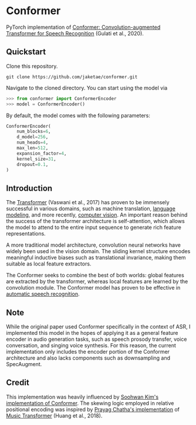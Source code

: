 # Conformer

PyTorch implementation of [Conformer: Convolution-augmented Transformer for Speech Recognition](https://arxiv.org/abs/2005.08100) (Gulati et al., 2020).

## Quickstart

Clone this repository.

```
git clone https://github.com/jaketae/conformer.git
```

Navigate to the cloned directory. You can start using the model via

```python
>>> from conformer import ConformerEncoder
>>> model = ConformerEncoder()
```

By default, the model comes with the following parameters:

```python
ConformerEncoder(
    num_blocks=6,
    d_model=256,
    num_heads=4,
    max_len=512,
    expansion_factor=4,
    kernel_size=31,
    dropout=0.1,
)
```

## Introduction

The [Transformer](https://arxiv.org/abs/1706.03762) (Vaswani et al., 2017) has proven to be immensely successful in various domains, such as machine translation, [language modeling](https://arxiv.org/abs/1810.04805), and more recently, [computer vision](https://arxiv.org/abs/2010.11929). An important reason behind the success of the transformer architecture is self-attention, which allows the model to attend to the entire input sequence to generate rich feature representations.

A more traditional model architecture, convolution neural networks have widely been used in the vision domain. The sliding kernel structure encodes meaningful inductive biases such as translational invariance, making them suitable as local feature extractors.

The Conformer seeks to combine the best of both worlds: global features are extracted by the transformer, whereas local features are learned by the convolution module. The Conformer model has proven to be effective in [automatic speech recognition](https://paperswithcode.com/task/speech-recognition).

## Note

While the original paper used Conformer specifically in the context of ASR, I implemented this model in the hopes of applying it as a general feature encoder in audio generation tasks, such as speech prosody transfer, voice conversation, and singing voice synthesis. For this reason, the current implementation only includes the encoder portion of the Conformer architecture and also lacks components such as downsampling and SpecAugment.

## Credit

This implementation was heavily influenced by [Soohwan Kim's implementation of Conformer](https://github.com/sooftware/conformer). The skewing logic employed in relative positional encoding was inspired by [Prayag Chatha's implementation](https://github.com/chathasphere/pno-ai) of [Music Transformer](https://arxiv.org/abs/1809.04281) (Huang et al., 2018).
